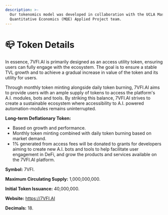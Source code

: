```yaml
---
description: >-
  Our tokenomics model was developed in collaboration with the UCLA Masters of
  Quantitative Economics (MQE) Applied Project team.
---
```


# 📪 Token Details

In essence, 7VFI.AI is primarily designed as an access utility token, ensuring users can fully engage with the ecosystem. The goal is to ensure a stable TVL growth and to achieve a gradual increase in value of the token and its utility for users.

Through monthly token minting alongside daily token burning, 7VFI.AI aims to provide users with an ample supply of tokens to access the platform's A.I. modules, bots and tools. By striking this balance, 7VFI.AI strives to create a sustainable ecosystem where accessibility to A.I. powered automation-modules remains uninterrupted.

**Long-term Deflationary Token:**

* Based on growth and performance.
* Monthly token minting combined with daily token burning based on market demand.
* 1% generated from access fees will be donated to grants for developers aiming to create new A.I. bots and tools to help facilitate user engagement in DeFi, and grow the products and services available on the 7VFI.AI platform.

**Symbol:** 7VFI.

**Maximum Circulating Supply:** 1,000,000,000.

**Initial Token Issuance:** 40,000,000.

**Website:** https://7VFI.AI

**Decimals:** 18.
